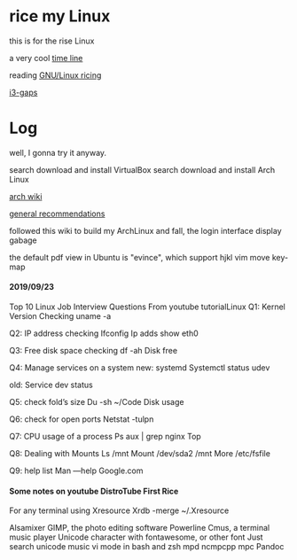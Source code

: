 rice my Linux
================================================================================

this is for the rise Linux

a very cool [time line](https://upload.wikimedia.org/wikipedia/commons/1/1b/Linux_Distribution_Timeline.svg)

reading [GNU/Linux ricing](https://wiki.installgentoo.com/index.php/GNU/Linux_ricing)

[i3-gaps](https://github.com/Airblader/i3)

Log
================================================================================

well, I gonna try it anyway.

search download and install VirtualBox
search download and install Arch Linux

[arch wiki](https://wiki.archlinux.org/index.php/Frequently_asked_questions)

[general recommendations](https://wiki.archlinux.org/index.php/General_recommendations)

followed this wiki to build my ArchLinux and fall, the login interface display gabage

the default pdf view in Ubuntu is "evince", which support hjkl vim move key-map

#### 2019/09/23

Top 10 Linux Job Interview Questions
From youtube tutorialLinux
Q1: Kernel Version Checking
uname -a

Q2: IP address checking
Ifconfig
Ip adds show eth0

Q3: Free disk space checking
df -ah
Disk free

Q4: Manage services on a system
new: systemd
Systemctl status udev

old:
Service dev status

Q5: check fold’s size
Du -sh ~/Code
Disk usage

Q6: check for open ports
Netstat -tulpn

Q7: CPU usage of a process
Ps aux | grep nginx
Top

Q8: Dealing with Mounts
Ls /mnt
Mount /dev/sda2 /mnt
More /etc/fsfile

Q9: help list
Man <command>
<Command> —help
Google.com

#### Some notes on youtube DistroTube First Rice

For any terminal using Xresource
Xrdb -merge ~/.Xresource

Alsamixer
GIMP, the photo editing software
Powerline
Cmus, a terminal music player
Unicode character with fontawesome, or other font
Just search unicode music
 vi mode in bash and zsh
mpd ncmpcpp mpc
Pandoc
